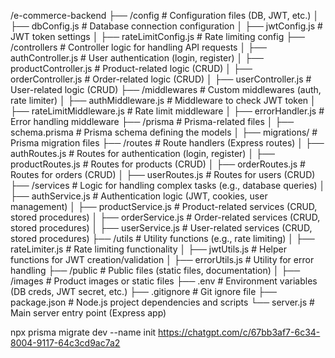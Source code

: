 /e-commerce-backend
├── /config                  # Configuration files (DB, JWT, etc.)
│   ├── dbConfig.js          # Database connection configuration
│   ├── jwtConfig.js         # JWT token settings
│   ├── rateLimitConfig.js   # Rate limiting config
├── /controllers             # Controller logic for handling API requests
│   ├── authController.js    # User authentication (login, register)
│   ├── productController.js # Product-related logic (CRUD)
│   ├── orderController.js   # Order-related logic (CRUD)
│   ├── userController.js    # User-related logic (CRUD)
├── /middlewares             # Custom middlewares (auth, rate limiter)
│   ├── authMiddleware.js    # Middleware to check JWT token
│   ├── rateLimitMiddleware.js # Rate limit middleware
│   ├── errorHandler.js      # Error handling middleware
├── /prisma                  # Prisma-related files
│   ├── schema.prisma        # Prisma schema defining the models
│   ├── migrations/          # Prisma migration files
├── /routes                  # Route handlers (Express routes)
│   ├── authRoutes.js        # Routes for authentication (login, register)
│   ├── productRoutes.js     # Routes for products (CRUD)
│   ├── orderRoutes.js       # Routes for orders (CRUD)
│   ├── userRoutes.js        # Routes for users (CRUD)
├── /services                # Logic for handling complex tasks (e.g., database queries)
│   ├── authService.js       # Authentication logic (JWT, cookies, user management)
│   ├── productService.js    # Product-related services (CRUD, stored procedures)
│   ├── orderService.js      # Order-related services (CRUD, stored procedures)
│   ├── userService.js       # User-related services (CRUD, stored procedures)
├── /utils                   # Utility functions (e.g., rate limiting)
│   ├── rateLimiter.js       # Rate limiting functionality
│   ├── jwtUtils.js          # Helper functions for JWT creation/validation
│   ├── errorUtils.js        # Utility for error handling
├── /public                  # Public files (static files, documentation)
│   ├── /images              # Product images or static files
├── .env                     # Environment variables (DB creds, JWT secret, etc.)
├── .gitignore               # Git ignore file
├── package.json             # Node.js project dependencies and scripts
└── server.js                # Main server entry point (Express app)

npx prisma migrate dev --name init
https://chatgpt.com/c/67bb3af7-6c34-8004-9117-64c3cd9ac7a2